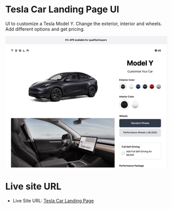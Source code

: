 # Tesla Car Landing Page UI

UI to customize a Tesla Model Y. Change the exterior, interior and wheels. Add different options and get pricing.

<img src="./images/screen.jpg" />

# Live site URL

- Live Site URL: [Tesla Car Landing Page](https://qs3h.github.io/tesla-configurator-vanilla-js-main/)
